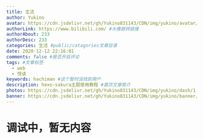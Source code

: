 ```yaml
---
title: 生活
author: Yukino
avatar: https://cdn.jsdelivr.net/gh/Yukino831143/CDN/img/yukino/avatar/a26.ico #头像地址
authorLink: https://www.bilibili.com/ #头像跳转链接
authorAbout: 233
authorDesc: 233
categories: 生活 #public/catagories文章目录
date: 2020-12-12 22:16:01
comments: false #是否开启评论
tags: #文章标签
  - web
  - 悦读
keywords: hachiman #这个暂时没找到用户
description: hexo-sakura主题使用教程 #首页文章简介
photos: https://cdn.jsdelivr.net/gh/Yukino831143/CDN/img/yukino/dash/1.png #首页的文章的封面图
banner: https://cdn.jsdelivr.net/gh/Yukino831143/CDN/img/yukino/banner/1.jpg #文章详情页的banner
---
```


# 调试中，暂无内容
